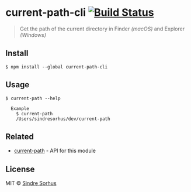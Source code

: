 # current-path-cli [![Build Status](https://travis-ci.org/sindresorhus/current-path-cli.svg?branch=master)](https://travis-ci.org/sindresorhus/current-path-cli)

> Get the path of the current directory in Finder *(macOS)* and Explorer *(Windows)*


## Install

```
$ npm install --global current-path-cli
```


## Usage

```
$ current-path --help

  Example
    $ current-path
    /Users/sindresorhus/dev/current-path
```


## Related

- [current-path](https://github.com/sindresorhus/current-path) - API for this module


## License

MIT © [Sindre Sorhus](https://sindresorhus.com)
